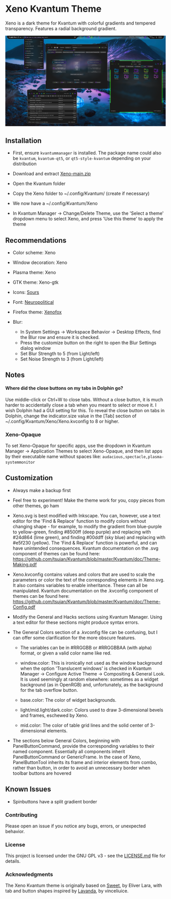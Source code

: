 # Xeno Kvantum Theme

Xeno is a dark theme for Kvantum with colorful gradients and tempered transparency. Features a radial background gradient.

![screenshot of Xeno Kvantum theme](preview/screenshot-0.png)

## Installation

- First, ensure `kvantummanager` is installed. The package name could also be `kvantum`, `kvantum-qt5`, or `qt5-style-kvantum` depending on your distribution

- Download and extract [Xeno-main.zip](https://github.com/tully-t/Xeno)
- Open the Kvantum folder
- Copy the Xeno folder to ~/.config/Kvantum/ (create if necessary)
- We now have a ~/.config/Kvantum/Xeno
- In Kvantum Manager -> Change/Delete Theme, use the 'Select a theme' dropdown menu to select Xeno, and press 'Use this theme' to apply the theme

## Recommendations

- Color scheme: Xeno
- Window decoration: Xeno
- Plasma theme: Xeno
- GTK theme: Xeno-gtk
- Icons: [Sours](https://github.com/tully-t/Sours)
- Font: [Neuropolitical](https://www.dafont.com/neuropolitical.font)
- Firefox theme: [Xenofox](https://github.com/tully-t/Xenofox)
- Blur:

    - In System Settings -> Workspace Behavior -> Desktop Effects, find the Blur row and ensure it is checked.
    - Press the customize button on the right to open the Blur Settings dialog window
    - Set Blur Strength to 5 (from Light/left)
    - Set Noise Strength to 3 (from Light/left)

## Notes

#### Where did the close buttons on my tabs in Dolphin go?

Use middle-click or Ctrl+W to close tabs. Without a close button, it is much harder to accidentally close a tab when you meant to select or move it. I wish Dolphin had a GUI setting for this. To reveal the close button on tabs in Dolphin, change the indicator.size value in the [Tab] section of ~/.config/Kvantum/Xeno/Xeno.kvconfig to 8 or higher.

### Xeno-Opaque

To set Xeno-Opaque for specific apps, use the dropdown in Kvantum Manager -> Application Themes to select Xeno-Opaque, and then list apps by their executable name without spaces like: `audacious,spectacle,plasma-systemmonitor`

## Customization

- Always make a backup first

- Feel free to experiment! Make the theme work for you, copy pieces from other themes, go ham

- Xeno.svg is best modified with Inkscape. You can, however, use a text editor for the 'Find & Replace' function to modify colors without changing shape - for example, to modify the gradient from blue-purple to yellow-green, finding #8500ff (deep purple) and replacing with #24d864 (lime green), and finding #00ddff (sky blue) and replacing with #e5f230 (yellow). The 'Find & Replace' function is powerful, and can have unintended consequences. Kvantum documentation on the .svg component of themes can be found here: https://github.com/tsujan/Kvantum/blob/master/Kvantum/doc/Theme-Making.pdf

- Xeno.kvconfig contains values and colors that are used to scale the parameters or color the text of the corresponding elements in Xeno.svg. It also contains variables to enable inheritance. These can all be manipulated. Kvantum documentation on the .kvconfig component of themes can be found here: https://github.com/tsujan/Kvantum/blob/master/Kvantum/doc/Theme-Config.pdf

- Modify the General and Hacks sections using Kvantum Manager. Using a text editor for these sections might produce syntax errors.

- The General Colors section of a .kvconfig file can be confusing, but I can offer some clarification for the more obscure features.

    - The variables can be in #RRGGBB or #RRGGBBAA (with alpha) format, or given a valid color name like red.

    - window.color: This is ironically not used as the window background when the option 'Translucent windows' is checked in Kvantum Manager -> Configure Active Theme -> Compositing & General Look. It is used seemingly at random elsewhere: sometimes as a widget background (as in OpenRGB) and, unfortunately, as the background for the tab overflow button.

    - base.color: The color of widget backgrounds.

    - light/mid.light/dark.color: Colors used to draw 3-dimensional bevels and frames, eschewed by Xeno.

    - mid.color: The color of table grid lines and the solid center of 3-dimensional elements.

- The sections below General Colors, beginning with PanelButtonCommand, provide the corresponding variables to their named component. Essentially all components inherit PanelButtonCommand or GenericFrame. In the case of Xeno, PanelButtonTool inherits its frame and interior elements from combo, rather than button, in order to avoid an unnecessary border when toolbar buttons are hovered

## Known Issues

- Spinbuttons have a split gradient border

### Contributing

Please open an issue if you notice any bugs, errors, or unexpected behavior.

### License

This project is licensed under the GNU GPL v3 - see the [LICENSE.md](LICENSE.md) file for details.

### Acknowledgments

The Xeno Kvantum theme is originally based on [Sweet](https://github.com/EliverLara/Sweet/tree/nova/kde), by Eliver Lara, with tab and button shapes inspired by [Lavanda](https://github.com/vinceliuice/Lavanda-kde), by vinceliuice.
